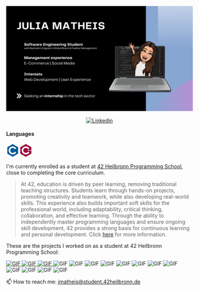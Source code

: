 <img src="https://github.com/jmatheis00/jmatheis00/blob/main/JuliaMatheis.png">
<p align="center">
  <a href="https://www.linkedin.com/in/julia-matheis-708817198">
    <img alt="Linkedin" src="https://img.shields.io/badge/-LinkedIn-0e76a8?style=flat-square&logo=Linkedin&logoColor=white">
  </a>
</p>

#### Languages
<img src="https://github.com/jmatheis00/jmatheis00/blob/main/Languages/c.svg" width=7%><img src="https://github.com/jmatheis00/jmatheis00/blob/main/Languages/cplusplus.svg" width=7%>
 

I'm currently enrolled as a student at [42 Heilbronn Programming School](https://www.42heilbronn.de/en/), close to completing the core curriculum.
> At 42, education is driven by peer learning, removing traditional teaching structures.
> Students learn through hands-on projects, promoting creativity and teamwork, while also developing real-world skills.
> This experience also builds important soft skills for the professional world, including adaptability, critical thinking, collaboration, and effective learning.
> Through the ability to independently master programming languages and ensure ongoing skill development, 42 provides a strong basis for continuous learning and personal development. Click [here](https://www.42network.org/innovative-education/) for more information.

<!--
[![jmatheis's 42 stats](https://badge.mediaplus.ma/black/jmatheis?1337Badge=off&UM6P=off)](https://github.com/oakoudad/badge42)
-->
These are the projects I worked on as a student at 42 Heilbronn Programming School:

<div style="overflow: auto;">

  <a href="https://github.com/jmatheis00/42_libft">
    <img alt="GIF" src="https://github.com/byaliego/42-project-badges/blob/main/badges/libftn.png" width="100" height="100" />
  </a>
  <a href="https://github.com/jmatheis00/42_printf">  
    <img alt="GIF" src="https://github.com/byaliego/42-project-badges/blob/main/badges/ft_printfn.png" width="100" height="100" />
  </a>
  <a href="https://github.com/jmatheis00/42_getnextline">  
    <img alt="GIF" src="https://github.com/byaliego/42-project-badges/blob/main/badges/get_next_linen.png" width="100" height="100" />
  </a>

  <img alt="GIF" src="https://github.com/byaliego/42-project-badges/blob/main/badges/born2berootn.png" width="100" height="100" />
  <img alt="GIF" src="https://github.com/byaliego/42-project-badges/blob/main/badges/so_longn.png" width="100" height="100" />
  <img alt="GIF" src="https://github.com/byaliego/42-project-badges/blob/main/badges/push_swapn.png" width="100" height="100" />
  <img alt="GIF" src="https://github.com/byaliego/42-project-badges/blob/main/badges/pipexn.png" width="100" height="100" />
  
  <img alt="GIF" src="https://github.com/byaliego/42-project-badges/blob/main/badges/philosophersn.png" width="100" height="100" />
  <img alt="GIF" src="https://github.com/byaliego/42-project-badges/blob/main/badges/minishelln.png" width="100" height="100" />
  
  <img alt="GIF" src="https://github.com/byaliego/42-project-badges/blob/main/badges/cub3dn.png" width="100" height="100" />
  <img alt="GIF" src="https://github.com/byaliego/42-project-badges/blob/main/badges/netpracticen.png" width="100" height="100" />
  <img alt="GIF" src="https://github.com/byaliego/42-project-badges/blob/main/badges/cppn.png" width="100" height="100" />
  
  <img alt="GIF" src="https://github.com/byaliego/42-project-badges/blob/main/badges/ft_ircn.png" width="100" height="100" />
  <img alt="GIF" src="https://github.com/byaliego/42-project-badges/blob/main/badges/inceptionn.png" width="100" height="100" />
  <img alt="GIF" src="https://github.com/byaliego/42-project-badges/blob/main/badges/ft_transcendencen.png" width="100" height="100" />
</div>

<!-- Clear floating and alignment -->
📫 How to reach me: jmatheis@student.42heilbronn.de

<!--
**jmatheis00/jmatheis00** is a ✨ _special_ ✨ repository because its `README.md` (this file) appears on your GitHub profile.

Here are some ideas to get you started:

- 🔭 I’m currently working on ...
- 🌱 I’m currently learning ...
- 👯 I’m looking to collaborate on ...
- 🤔 I’m looking for help with ...
- 💬 Ask me about ...
- 😄 Pronouns: ...
- ⚡ Fun fact: ...
-->



